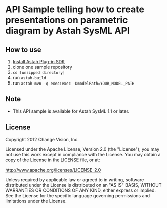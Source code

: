 # API Sample telling how to create presentations on parametric diagram by Astah SysML API

## How to use

1. [Install Astah Plug-in SDK](http://astah.net/features/sdk)
2. clone one sample repository
3. `cd [unzipped directory]`
4. run `astah-build`
5. run `astah-mvn -q exec:exec -DmodelPath=YOUR_MODEL_PATH`

## Note

  * This API sample is available for Astah SysML 1.1 or later.
    
## License
Copyright 2012 Change Vision, Inc.

Licensed under the Apache License, Version 2.0 (the "License");
you may not use this work except in compliance with the License.
You may obtain a copy of the License in the LICENSE file, or at:

   <http://www.apache.org/licenses/LICENSE-2.0>

Unless required by applicable law or agreed to in writing, software
distributed under the License is distributed on an "AS IS" BASIS,
WITHOUT WARRANTIES OR CONDITIONS OF ANY KIND, either express or implied.
See the License for the specific language governing permissions and
limitations under the License.

